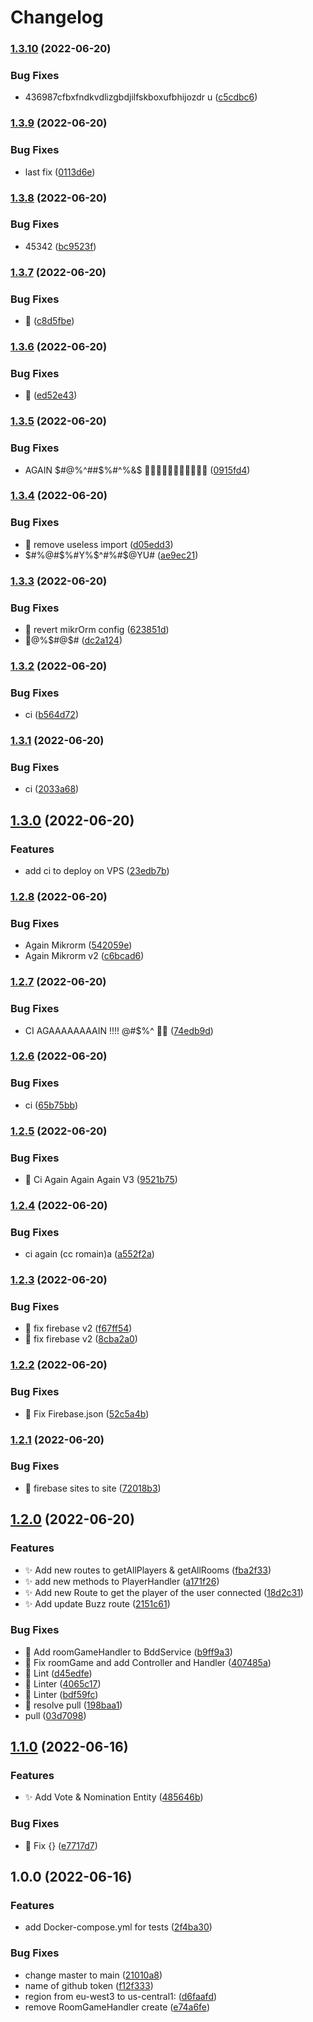 # Changelog

### [1.3.10](https://www.github.com/SecretHouseGame/secrethouse-backend/compare/v1.3.9...v1.3.10) (2022-06-20)


### Bug Fixes

* 436987cfbxfndkvdlizgbdjilfskboxufbhijozdr u ([c5cdbc6](https://www.github.com/SecretHouseGame/secrethouse-backend/commit/c5cdbc65a19b1905ad7e73032247d888785e5f12))

### [1.3.9](https://www.github.com/SecretHouseGame/secrethouse-backend/compare/v1.3.8...v1.3.9) (2022-06-20)


### Bug Fixes

* last fix ([0113d6e](https://www.github.com/SecretHouseGame/secrethouse-backend/commit/0113d6e9fe25b04690eea07186e2a97a3f5025db))

### [1.3.8](https://www.github.com/SecretHouseGame/secrethouse-backend/compare/v1.3.7...v1.3.8) (2022-06-20)


### Bug Fixes

* 45342 ([bc9523f](https://www.github.com/SecretHouseGame/secrethouse-backend/commit/bc9523f91622560210d7fbdcd4dc92a08406ac05))

### [1.3.7](https://www.github.com/SecretHouseGame/secrethouse-backend/compare/v1.3.6...v1.3.7) (2022-06-20)


### Bug Fixes

* 🚜 ([c8d5fbe](https://www.github.com/SecretHouseGame/secrethouse-backend/commit/c8d5fbe1df00b26dee87d6f3dde835bbf6f8d690))

### [1.3.6](https://www.github.com/SecretHouseGame/secrethouse-backend/compare/v1.3.5...v1.3.6) (2022-06-20)


### Bug Fixes

* 🚜 ([ed52e43](https://www.github.com/SecretHouseGame/secrethouse-backend/commit/ed52e433df55b3c52a62fbf79372189a9ab3f5fb))

### [1.3.5](https://www.github.com/SecretHouseGame/secrethouse-backend/compare/v1.3.4...v1.3.5) (2022-06-20)


### Bug Fixes

* AGAIN $#@%^##$%#^%&$ 😤😤😤😤😤😤😤😤😤😤😤 ([0915fd4](https://www.github.com/SecretHouseGame/secrethouse-backend/commit/0915fd4d3da1d6bec320e764a6fe23afc14ce03d))

### [1.3.4](https://www.github.com/SecretHouseGame/secrethouse-backend/compare/v1.3.3...v1.3.4) (2022-06-20)


### Bug Fixes

* :butterfly: remove useless import ([d05edd3](https://www.github.com/SecretHouseGame/secrethouse-backend/commit/d05edd37768477dd5b764349cbb32e0045482f4f))
* $#%@#$%#Y%$^#%#$@YU# ([ae9ec21](https://www.github.com/SecretHouseGame/secrethouse-backend/commit/ae9ec21c21fff7291c32e7188b19787cd39f8d5e))

### [1.3.3](https://www.github.com/SecretHouseGame/secrethouse-backend/compare/v1.3.2...v1.3.3) (2022-06-20)


### Bug Fixes

* :butterfly: revert mikrOrm config ([623851d](https://www.github.com/SecretHouseGame/secrethouse-backend/commit/623851d835f6bdcc0247ef389a81e5193b4462f3))
* 😤@%$#@$# ([dc2a124](https://www.github.com/SecretHouseGame/secrethouse-backend/commit/dc2a124bc36d51f2539cd9173d941a6ba1d247fe))

### [1.3.2](https://www.github.com/SecretHouseGame/secrethouse-backend/compare/v1.3.1...v1.3.2) (2022-06-20)


### Bug Fixes

* ci ([b564d72](https://www.github.com/SecretHouseGame/secrethouse-backend/commit/b564d72105731dd0316f3f4b672877f3cd0df214))

### [1.3.1](https://www.github.com/SecretHouseGame/secrethouse-backend/compare/v1.3.0...v1.3.1) (2022-06-20)


### Bug Fixes

* ci ([2033a68](https://www.github.com/SecretHouseGame/secrethouse-backend/commit/2033a686073381c4a9d3cf8c279f0e23930059d8))

## [1.3.0](https://www.github.com/SecretHouseGame/secrethouse-backend/compare/v1.2.8...v1.3.0) (2022-06-20)


### Features

* add ci to deploy on VPS ([23edb7b](https://www.github.com/SecretHouseGame/secrethouse-backend/commit/23edb7b004a58170b77e757766863d4da7e29514))

### [1.2.8](https://www.github.com/SecretHouseGame/secrethouse-backend/compare/v1.2.7...v1.2.8) (2022-06-20)


### Bug Fixes

* Again Mikrorm ([542059e](https://www.github.com/SecretHouseGame/secrethouse-backend/commit/542059eeeaa01d63546da2a1e7902e700e9c7ead))
* Again Mikrorm v2 ([c6bcad6](https://www.github.com/SecretHouseGame/secrethouse-backend/commit/c6bcad6ec9843be44b81236a0bbf4788b4fa546a))

### [1.2.7](https://www.github.com/SecretHouseGame/secrethouse-backend/compare/v1.2.6...v1.2.7) (2022-06-20)


### Bug Fixes

* CI AGAAAAAAAAIN !!!! @#$%^ 🤯👿 ([74edb9d](https://www.github.com/SecretHouseGame/secrethouse-backend/commit/74edb9d64fe36e295baea2a3241a2241e345945a))

### [1.2.6](https://www.github.com/SecretHouseGame/secrethouse-backend/compare/v1.2.5...v1.2.6) (2022-06-20)


### Bug Fixes

* ci ([65b75bb](https://www.github.com/SecretHouseGame/secrethouse-backend/commit/65b75bb93c2b03cea0b7d6b9c9ad0d2c9a13e5ca))

### [1.2.5](https://www.github.com/SecretHouseGame/secrethouse-backend/compare/v1.2.4...v1.2.5) (2022-06-20)


### Bug Fixes

* :butterfly: Ci Again Again Again V3 ([9521b75](https://www.github.com/SecretHouseGame/secrethouse-backend/commit/9521b75b1faa912cf76618520278f9a267de2094))

### [1.2.4](https://www.github.com/SecretHouseGame/secrethouse-backend/compare/v1.2.3...v1.2.4) (2022-06-20)


### Bug Fixes

* ci again (cc romain)a ([a552f2a](https://www.github.com/SecretHouseGame/secrethouse-backend/commit/a552f2a9937005f4f03a5c66b98f99680e776445))

### [1.2.3](https://www.github.com/SecretHouseGame/secrethouse-backend/compare/v1.2.2...v1.2.3) (2022-06-20)


### Bug Fixes

* :butterfly: fix firebase v2 ([f67ff54](https://www.github.com/SecretHouseGame/secrethouse-backend/commit/f67ff54f859b671b645793c6cdf6f9df35144458))
* :butterfly: fix firebase v2 ([8cba2a0](https://www.github.com/SecretHouseGame/secrethouse-backend/commit/8cba2a0b26bd2d2ad5807037edd8f74cef8aca29))

### [1.2.2](https://www.github.com/SecretHouseGame/secrethouse-backend/compare/v1.2.1...v1.2.2) (2022-06-20)


### Bug Fixes

* :butterfly: Fix Firebase.json ([52c5a4b](https://www.github.com/SecretHouseGame/secrethouse-backend/commit/52c5a4b8bff2510d540bed510b6602551688ac64))

### [1.2.1](https://www.github.com/SecretHouseGame/secrethouse-backend/compare/v1.2.0...v1.2.1) (2022-06-20)


### Bug Fixes

* :butterfly: firebase sites to site ([72018b3](https://www.github.com/SecretHouseGame/secrethouse-backend/commit/72018b376edaa75b12e0872b39a8b8a1efd0287a))

## [1.2.0](https://www.github.com/SecretHouseGame/secrethouse-backend/compare/v1.1.0...v1.2.0) (2022-06-20)


### Features

* :sparkles:  Add new routes to getAllPlayers & getAllRooms ([fba2f33](https://www.github.com/SecretHouseGame/secrethouse-backend/commit/fba2f331fe6cd6298e93a2ef0971caac6ec0b63d))
* :sparkles: add new methods to PlayerHandler ([a171f26](https://www.github.com/SecretHouseGame/secrethouse-backend/commit/a171f2671165945fd66a1457057db60705f5e1be))
* :sparkles: Add new Route to get the player of the user connected ([18d2c31](https://www.github.com/SecretHouseGame/secrethouse-backend/commit/18d2c313da1a362ff4e88d679d6f920fe416e8d3))
* :sparkles: Add update Buzz route ([2151c61](https://www.github.com/SecretHouseGame/secrethouse-backend/commit/2151c616c80921ea9b4a4cfdedd01eca2d48fbbc))


### Bug Fixes

* :butterfly: Add roomGameHandler to BddService ([b9ff9a3](https://www.github.com/SecretHouseGame/secrethouse-backend/commit/b9ff9a37f1209b75af8bb7a8ff8e45ca1949ab1c))
* :butterfly: Fix roomGame and add Controller and Handler ([407485a](https://www.github.com/SecretHouseGame/secrethouse-backend/commit/407485a2dc39b761eeab5362234a58ada03ba1e1))
* :butterfly: Lint ([d45edfe](https://www.github.com/SecretHouseGame/secrethouse-backend/commit/d45edfea853c239b467a8d9c2eb05a1b051555c5))
* :butterfly: Linter ([4065c17](https://www.github.com/SecretHouseGame/secrethouse-backend/commit/4065c17f21763d3c3f51e6ff6eadb67e67627faa))
* :butterfly: Linter ([bdf59fc](https://www.github.com/SecretHouseGame/secrethouse-backend/commit/bdf59fc164cc0bf411c22f8918a377de8fb29668))
* :butterfly: resolve pull ([198baa1](https://www.github.com/SecretHouseGame/secrethouse-backend/commit/198baa1648dda900e46ad3aecd88510ef76b0494))
* pull ([03d7098](https://www.github.com/SecretHouseGame/secrethouse-backend/commit/03d7098339ec7ed4c49c6fabae51029960d69b8c))

## [1.1.0](https://www.github.com/SecretHouseGame/secrethouse-backend/compare/v1.0.0...v1.1.0) (2022-06-16)


### Features

* :sparkles: Add Vote & Nomination Entity ([485646b](https://www.github.com/SecretHouseGame/secrethouse-backend/commit/485646b562bdc27b8e8aedf74ce601a91c32b715))


### Bug Fixes

* :butterfly: Fix {} ([e7717d7](https://www.github.com/SecretHouseGame/secrethouse-backend/commit/e7717d7e4e18b9ec19d44f4fd6f4846669cfe51b))

## 1.0.0 (2022-06-16)


### Features

* add Docker-compose.yml for tests ([2f4ba30](https://www.github.com/SecretHouseGame/secrethouse-backend/commit/2f4ba30b5f61b9eae3c9b1a1b28701d6efd4090a))


### Bug Fixes

* change master to main ([21010a8](https://www.github.com/SecretHouseGame/secrethouse-backend/commit/21010a8d2da6de8e5bd3f2afb26aac7b5cf52803))
* name of github token ([f12f333](https://www.github.com/SecretHouseGame/secrethouse-backend/commit/f12f3338e229a42ae1c38a83de651b40eba03bcd))
* region from eu-west3 to us-central1: ([d6faafd](https://www.github.com/SecretHouseGame/secrethouse-backend/commit/d6faafd319d85dda4f06b7df2745f0a1ad068958))
* remove RoomGameHandler create ([e74a6fe](https://www.github.com/SecretHouseGame/secrethouse-backend/commit/e74a6fe40ec7e641091ea819a62fc09cdd3ecd4a))
